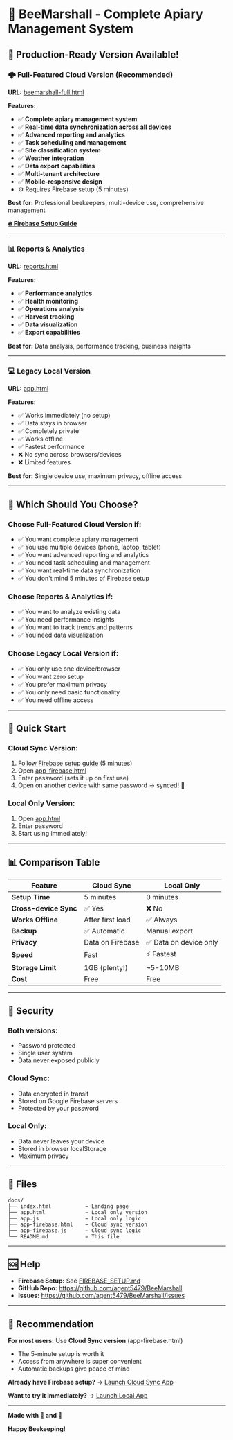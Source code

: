# 🐝 BeeMarshall - Complete Apiary Management System

## 🚀 Production-Ready Version Available!

### 🌩️ **Full-Featured Cloud Version** (Recommended)
**URL:** [beemarshall-full.html](beemarshall-full.html)

**Features:**
- ✅ **Complete apiary management system**
- ✅ **Real-time data synchronization across all devices**
- ✅ **Advanced reporting and analytics**
- ✅ **Task scheduling and management**
- ✅ **Site classification system**
- ✅ **Weather integration**
- ✅ **Data export capabilities**
- ✅ **Multi-tenant architecture**
- ✅ **Mobile-responsive design**
- ⚙️ Requires Firebase setup (5 minutes)

**Best for:** Professional beekeepers, multi-device use, comprehensive management

[**🔥 Firebase Setup Guide**](../FIREBASE_SETUP.md)

---

### 📊 **Reports & Analytics**
**URL:** [reports.html](reports.html)

**Features:**
- ✅ **Performance analytics**
- ✅ **Health monitoring**
- ✅ **Operations analysis**
- ✅ **Harvest tracking**
- ✅ **Data visualization**
- ✅ **Export capabilities**

**Best for:** Data analysis, performance tracking, business insights

---

### 💻 **Legacy Local Version**
**URL:** [app.html](app.html)

**Features:**
- ✅ Works immediately (no setup)
- ✅ Data stays in browser
- ✅ Completely private
- ✅ Works offline
- ✅ Fastest performance
- ❌ No sync across browsers/devices
- ❌ Limited features

**Best for:** Single device use, maximum privacy, offline access

---

## 🤔 Which Should You Choose?

### Choose **Full-Featured Cloud Version** if:
- ✅ You want complete apiary management
- ✅ You use multiple devices (phone, laptop, tablet)
- ✅ You want advanced reporting and analytics
- ✅ You need task scheduling and management
- ✅ You want real-time data synchronization
- ✅ You don't mind 5 minutes of Firebase setup

### Choose **Reports & Analytics** if:
- ✅ You want to analyze existing data
- ✅ You need performance insights
- ✅ You want to track trends and patterns
- ✅ You need data visualization

### Choose **Legacy Local Version** if:
- ✅ You only use one device/browser
- ✅ You want zero setup
- ✅ You prefer maximum privacy
- ✅ You only need basic functionality
- ✅ You need offline access

---

## 🚀 Quick Start

### Cloud Sync Version:
1. [Follow Firebase setup guide](../FIREBASE_SETUP.md) (5 minutes)
2. Open [app-firebase.html](app-firebase.html)
3. Enter password (sets it up on first use)
4. Open on another device with same password → synced! 🎉

### Local Only Version:
1. Open [app.html](app.html)
2. Enter password
3. Start using immediately!

---

## 📊 Comparison Table

| Feature | Cloud Sync | Local Only |
|---------|-----------|------------|
| **Setup Time** | 5 minutes | 0 minutes |
| **Cross-device Sync** | ✅ Yes | ❌ No |
| **Works Offline** | After first load | ✅ Always |
| **Backup** | ✅ Automatic | Manual export |
| **Privacy** | Data on Firebase | ✅ Data on device only |
| **Speed** | Fast | ⚡ Fastest |
| **Storage Limit** | 1GB (plenty!) | ~5-10MB |
| **Cost** | Free | Free |

---

## 🔐 Security

### Both versions:
- Password protected
- Single user system
- Data never exposed publicly

### Cloud Sync:
- Data encrypted in transit
- Stored on Google Firebase servers
- Protected by your password

### Local Only:
- Data never leaves your device
- Stored in browser localStorage
- Maximum privacy

---

## 📁 Files

```
docs/
├── index.html           ← Landing page
├── app.html             ← Local only version
├── app.js               ← Local only logic
├── app-firebase.html    ← Cloud sync version  
├── app-firebase.js      ← Cloud sync logic
└── README.md            ← This file
```

---

## 🆘 Help

- **Firebase Setup:** See [FIREBASE_SETUP.md](../FIREBASE_SETUP.md)
- **GitHub Repo:** https://github.com/agent5479/BeeMarshall
- **Issues:** https://github.com/agent5479/BeeMarshall/issues

---

## 🎯 Recommendation

**For most users:** Use **Cloud Sync version** (app-firebase.html)
- The 5-minute setup is worth it
- Access from anywhere is super convenient
- Automatic backups give peace of mind

**Already have Firebase setup?** → [Launch Cloud Sync App](app-firebase.html)

**Want to try it immediately?** → [Launch Local App](app.html)

---

**Made with 🐝 and 🍯**

**Happy Beekeeping!**
